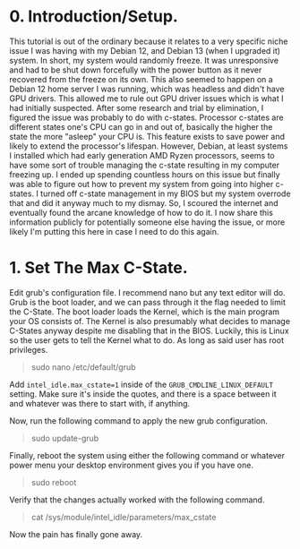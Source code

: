 # 0. Introduction/Setup.
This tutorial is out of the ordinary because it relates to a very specific niche issue I was having with my Debian 12, and Debian 13 (when I upgraded it) system. In short, my system would randomly freeze. It was unresponsive and had to be shut down forcefully with the power button as it never recovered from the freeze on its own. This also seemed to happen on a Debian 12 home server I was running, which was headless and didn't have GPU drivers. This allowed me to rule out GPU driver issues which is what I had initially suspected. After some research and trial by elimination, I figured the issue was probably to do with c-states. Processor c-states are different states one's CPU can go in and out of, basically the higher the state the more "asleep" your CPU is. This feature exists to save power and likely to extend the processor's lifespan. However, Debian, at least systems I installed which had early generation AMD Ryzen processors, seems to have some sort of trouble managing the c-state resulting in my computer freezing up. I ended up spending countless hours on this issue but finally was able to figure out how to prevent my system from going into higher c-states. I turned off c-state management in my BIOS but my system overrode that and did it anyway much to my dismay. So, I scoured the internet and eventually found the arcane knowledge of how to do it. I now share this information publicly for potentially someone else having the issue, or more likely I'm putting this here in case I need to do this again.

# 1. Set The Max C-State.
Edit grub's configuration file. I recommend nano but any text editor will do. Grub is the boot loader, and we can pass through it the flag needed to limit the C-State. The boot loader loads the Kernel, which is the main program your OS consists of. The Kernel is also presumably what decides to manage C-States anyway despite me disabling that in the BIOS. Luckily, this is Linux so the user gets to tell the Kernel what to do. As long as said user has root privileges.

> sudo nano /etc/default/grub

Add `intel_idle.max_cstate=1` inside of the `GRUB_CMDLINE_LINUX_DEFAULT` setting. Make sure it's inside the quotes, and there is a space between it and whatever was there to start with, if anything.

Now, run the following command to apply the new grub configuration.

> sudo update-grub

Finally, reboot the system using either the following command or whatever power menu your desktop environment gives you if you have one.

> sudo reboot

Verify that the changes actually worked with the following command.

> cat /sys/module/intel_idle/parameters/max_cstate

Now the pain has finally gone away.
